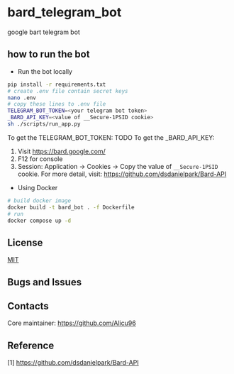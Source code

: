 # bard_telegram_bot
google bart telegram bot

## how to run the bot
- Run the bot locally
```bash
pip install -r requirements.txt
# create .env file contain secret keys
nano .env
# copy these lines to .env file
TELEGRAM_BOT_TOKEN=<your telegram bot token>
_BARD_API_KEY=<value of __Secure-1PSID cookie>
sh ./scripts/run_app.py
```
To get the TELEGRAM_BOT_TOKEN: TODO
To get the _BARD_API_KEY: 
1. Visit https://bard.google.com/
2. F12 for console
3. Session: Application → Cookies → Copy the value of  `__Secure-1PSID` cookie.
For more detail, visit: https://github.com/dsdanielpark/Bard-API
- Using Docker
```bash
# build docker image
docker build -t bard_bot . -f Dockerfile
# run
docker compose up -d
```

## License
[MIT](https://opensource.org/license/mit/) 


## Bugs and Issues


## Contacts
Core maintainer: https://github.com/Alicu96

## Reference 
[1] https://github.com/dsdanielpark/Bard-API

  
